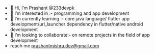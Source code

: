 - 👋 Hi, I’m Prashant @233devpk
- 👀 I’m interested in :- programming and app development
- 🌱 I’m currently learning :- core java language/ flutter app development/url_launcher dependency in flutter/native android development
- 💞️ I’m looking to collaborate:- on remote projects in the field of app development
- reach me prashantmishra.dev@gmail.com

<!---
233devpk/233devpk is a ✨ special ✨ repository because its `README.md` (this file) appears on your GitHub profile.
You can click the Preview link to take a look at your changes.
--->
